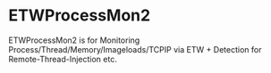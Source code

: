 # ETWProcessMon2
ETWProcessMon2 is for Monitoring Process/Thread/Memory/Imageloads/TCPIP via ETW + Detection for Remote-Thread-Injection etc.
